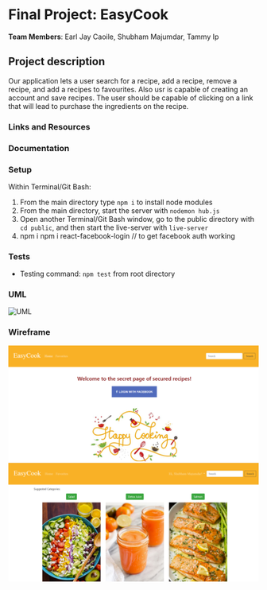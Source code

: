# Final Project: EasyCook

**Team Members**: Earl Jay Caoile, Shubham Majumdar, Tammy Ip

## Project description

Our application lets a user search for a recipe, add a recipe, remove a recipe, and add a recipes to favourites.
Also usr is capable of creating an account and save recipes. The user should be capable of clicking on a link that will lead to purchase the ingredients on the recipe.

### Links and Resources

### Documentation

### Setup

Within Terminal/Git Bash:

1. From the main directory type `npm i` to install node modules
2. From the main directory, start the server with `nodemon hub.js`
3. Open another Terminal/Git Bash window, go to the public directory with `cd public`, and then start the live-server with `live-server`
4. npm i npm i react-facebook-login // to get facebook auth working

### Tests

- Testing command: `npm test` from root directory

### UML

![UML](midterm-uml.png)

### Wireframe

![Wireframe Page 1](Wireframe_1.png)
![Wireframe Page 2](Wireframe_2.png)
